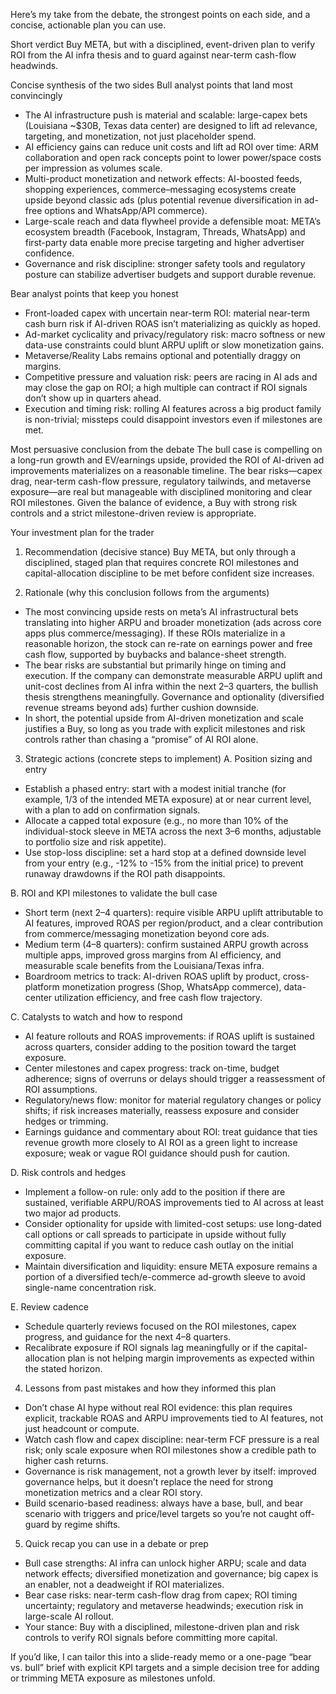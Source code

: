 Here’s my take from the debate, the strongest points on each side, and a concise, actionable plan you can use.

Short verdict
Buy META, but with a disciplined, event-driven plan to verify ROI from the AI infra thesis and to guard against near-term cash-flow headwinds.

Concise synthesis of the two sides
Bull analyst points that land most convincingly
- The AI infrastructure push is material and scalable: large-capex bets (Louisiana ~$30B, Texas data center) are designed to lift ad relevance, targeting, and monetization, not just placeholder spend.
- AI efficiency gains can reduce unit costs and lift ad ROI over time: ARM collaboration and open rack concepts point to lower power/space costs per impression as volumes scale.
- Multi-product monetization and network effects: AI-boosted feeds, shopping experiences, commerce–messaging ecosystems create upside beyond classic ads (plus potential revenue diversification in ad-free options and WhatsApp/API commerce).
- Large-scale reach and data flywheel provide a defensible moat: META’s ecosystem breadth (Facebook, Instagram, Threads, WhatsApp) and first-party data enable more precise targeting and higher advertiser confidence.
- Governance and risk discipline: stronger safety tools and regulatory posture can stabilize advertiser budgets and support durable revenue.

Bear analyst points that keep you honest
- Front-loaded capex with uncertain near-term ROI: material near-term cash burn risk if AI-driven ROAS isn’t materializing as quickly as hoped.
- Ad-market cyclicality and privacy/regulatory risk: macro softness or new data-use constraints could blunt ARPU uplift or slow monetization gains.
- Metaverse/Reality Labs remains optional and potentially draggy on margins.
- Competitive pressure and valuation risk: peers are racing in AI ads and may close the gap on ROI; a high multiple can contract if ROI signals don’t show up in quarters ahead.
- Execution and timing risk: rolling AI features across a big product family is non-trivial; missteps could disappoint investors even if milestones are met.

Most persuasive conclusion from the debate
The bull case is compelling on a long-run growth and EV/earnings upside, provided the ROI of AI-driven ad improvements materializes on a reasonable timeline. The bear risks—capex drag, near-term cash-flow pressure, regulatory tailwinds, and metaverse exposure—are real but manageable with disciplined monitoring and clear ROI milestones. Given the balance of evidence, a Buy with strong risk controls and a strict milestone-driven review is appropriate.

Your investment plan for the trader

1) Recommendation (decisive stance)
Buy META, but only through a disciplined, staged plan that requires concrete ROI milestones and capital-allocation discipline to be met before confident size increases.

2) Rationale (why this conclusion follows from the arguments)
- The most convincing upside rests on meta’s AI infrastructural bets translating into higher ARPU and broader monetization (ads across core apps plus commerce/messaging). If these ROIs materialize in a reasonable horizon, the stock can re-rate on earnings power and free cash flow, supported by buybacks and balance-sheet strength.
- The bear risks are substantial but primarily hinge on timing and execution. If the company can demonstrate measurable ARPU uplift and unit-cost declines from AI infra within the next 2–3 quarters, the bullish thesis strengthens meaningfully. Governance and optionality (diversified revenue streams beyond ads) further cushion downside.
- In short, the potential upside from AI-driven monetization and scale justifies a Buy, so long as you trade with explicit milestones and risk controls rather than chasing a “promise” of AI ROI alone.

3) Strategic actions (concrete steps to implement)
A. Position sizing and entry
- Establish a phased entry: start with a modest initial tranche (for example, 1/3 of the intended META exposure) at or near current level, with a plan to add on confirmation signals.
- Allocate a capped total exposure (e.g., no more than 10% of the individual-stock sleeve in META across the next 3–6 months, adjustable to portfolio size and risk appetite).
- Use stop-loss discipline: set a hard stop at a defined downside level from your entry (e.g., -12% to -15% from the initial price) to prevent runaway drawdowns if the ROI path disappoints.

B. ROI and KPI milestones to validate the bull case
- Short term (next 2–4 quarters): require visible ARPU uplift attributable to AI features, improved ROAS per region/product, and a clear contribution from commerce/messaging monetization beyond core ads.
- Medium term (4–8 quarters): confirm sustained ARPU growth across multiple apps, improved gross margins from AI efficiency, and measurable scale benefits from the Louisiana/Texas infra.
- Boardroom metrics to track: AI-driven ROAS uplift by product, cross-platform monetization progress (Shop, WhatsApp commerce), data-center utilization efficiency, and free cash flow trajectory.

C. Catalysts to watch and how to respond
- AI feature rollouts and ROAS improvements: if ROAS uplift is sustained across quarters, consider adding to the position toward the target exposure.
- Center milestones and capex progress: track on-time, budget adherence; signs of overruns or delays should trigger a reassessment of ROI assumptions.
- Regulatory/news flow: monitor for material regulatory changes or policy shifts; if risk increases materially, reassess exposure and consider hedges or trimming.
- Earnings guidance and commentary about ROI: treat guidance that ties revenue growth more closely to AI ROI as a green light to increase exposure; weak or vague ROI guidance should push for caution.

D. Risk controls and hedges
- Implement a follow-on rule: only add to the position if there are sustained, verifiable ARPU/ROAS improvements tied to AI across at least two major ad products.
- Consider optionality for upside with limited-cost setups: use long-dated call options or call spreads to participate in upside without fully committing capital if you want to reduce cash outlay on the initial exposure.
- Maintain diversification and liquidity: ensure META exposure remains a portion of a diversified tech/e-commerce ad-growth sleeve to avoid single-name concentration risk.

E. Review cadence
- Schedule quarterly reviews focused on the ROI milestones, capex progress, and guidance for the next 4–8 quarters.
- Recalibrate exposure if ROI signals lag meaningfully or if the capital-allocation plan is not helping margin improvements as expected within the stated horizon.

4) Lessons from past mistakes and how they informed this plan
- Don’t chase AI hype without real ROI evidence: this plan requires explicit, trackable ROAS and ARPU improvements tied to AI features, not just headcount or compute.
- Watch cash flow and capex discipline: near-term FCF pressure is a real risk; only scale exposure when ROI milestones show a credible path to higher cash returns.
- Governance is risk management, not a growth lever by itself: improved governance helps, but it doesn’t replace the need for strong monetization metrics and a clear ROI story.
- Build scenario-based readiness: always have a base, bull, and bear scenario with triggers and price/level targets so you’re not caught off-guard by regime shifts.

5) Quick recap you can use in a debate or prep
- Bull case strengths: AI infra can unlock higher ARPU; scale and data network effects; diversified monetization and governance; big capex is an enabler, not a deadweight if ROI materializes.
- Bear case risks: near-term cash-flow drag from capex; ROI timing uncertainty; regulatory and metaverse headwinds; execution risk in large-scale AI rollout.
- Your stance: Buy with a disciplined, milestone-driven plan and risk controls to verify ROI signals before committing more capital.

If you’d like, I can tailor this into a slide-ready memo or a one-page “bear vs. bull” brief with explicit KPI targets and a simple decision tree for adding or trimming META exposure as milestones unfold.